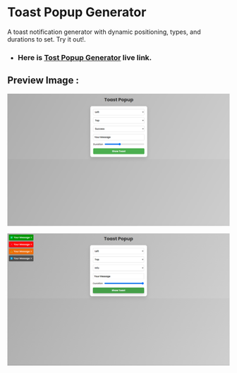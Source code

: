 # Toast Popup Generator
A toast notification generator with dynamic positioning, types, and durations to set. Try it out!.

- ### Here is [Tost Popup Generator](https://memegeneratorbash.netlify.app/) live link.

## Preview Image :

<p align="center">
    <img src="./image/image0.png" />
</p>
<p align="center">
    <img src="./image/image.png" />
</p>
